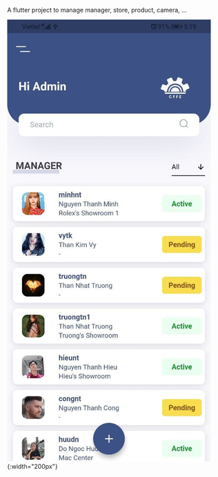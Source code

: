 A flutter project to manage manager, store, product, camera, ...

![alt text](https://github.com/hieu987020/Capstone-Mobile/blob/master/raw/list_manager.jpg?raw=true){:width="200px"}
